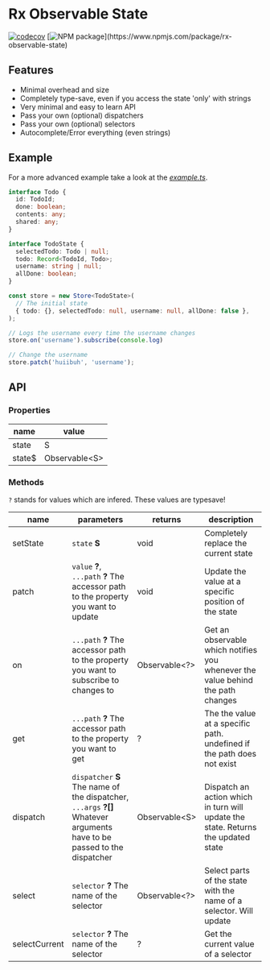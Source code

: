 # Rx Observable State

[![codecov](https://codecov.io/gh/HuiiBuh/rx-observable-state/branch/main/graph/badge.svg?token=PXJF5SIA22)](https://codecov.io/gh/HuiiBuh/rx-observable-state)
[![NPM package](https://img.shields.io/npm/v/rx-observable-state.svg?logo=npm&logoColor=fff&label=NPM+package&color=rgb(49,199,84))](https://www.npmjs.com/package/rx-observable-state)

## Features

+ Minimal overhead and size
+ Completely type-save, even if you access the state 'only' with strings
+ Very minimal and easy to learn API
+ Pass your own (optional) dispatchers
+ Pass your own (optional) selectors
+ Autocomplete/Error everything (even strings)

## Example

For a more advanced example take a look at the [*example.ts*](https://github.com/HuiiBuh/rx-observable-state/blob/main/example.ts).

```typescript
interface Todo {
  id: TodoId;
  done: boolean;
  contents: any;
  shared: any;
}

interface TodoState {
  selectedTodo: Todo | null;
  todo: Record<TodoId, Todo>;
  username: string | null;
  allDone: boolean;
}

const store = new Store<TodoState>(
  // The initial state
  { todo: {}, selectedTodo: null, username: null, allDone: false },
);

// Logs the username every time the username changes
store.on('username').subscribe(console.log)

// Change the username
store.patch('huiibuh', 'username');
```

## API

### Properties

| name   | value         |
|--------|---------------|
| state  | S             |
| state$ | Observable<S\> |

### Methods
  
`?` stands for values which are infered. These values are typesave!

| name          | parameters                                                                                                              | returns        | description                                                                       |
|---------------|-------------------------------------------------------------------------------------------------------------------------|----------------|-----------------------------------------------------------------------------------|
| setState      | `state` __S__                                                                                                           | void           | Completely replace the current state                                              |
| patch         | `value` __?__, `...path` __?__ The accessor path to the property you want to update                                     | void           | Update the value at a specific position of the state                              |
| on            | `...path` __?__ The accessor path to the property you want to subscribe to changes to                                   | Observable<?>  | Get an observable which notifies you whenever the value behind the path changes   |
| get           | `...path` __?__ The accessor path to the property you want to get                                                       | ?              | The the value at a specific path. undefined if the path does not exist            |
| dispatch      | `dispatcher` __S__ The name of the dispatcher, `...args` __?[]__ Whatever arguments have to be passed to the dispatcher | Observable<S\> | Dispatch an action which in turn will update the state. Returns the updated state |
| select        | `selector` __?__ The name of the selector                                                                               | Observable<?>  | Select parts of the state with the name of a selector. Will update                |
| selectCurrent | `selector` __?__ The name of the selector                                                                               | ?              | Get the current value of a selector                                               |
